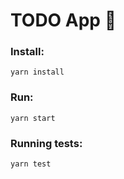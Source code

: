 # TODO App 📝

### Install:
```
yarn install
```

### Run:
```
yarn start
```
### Running tests:
```
yarn test
```


